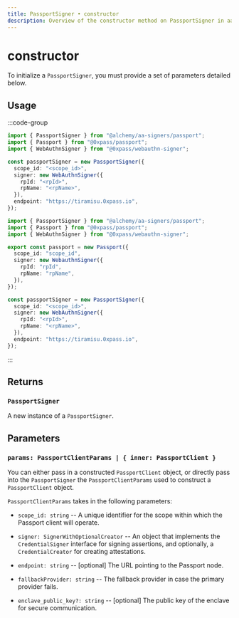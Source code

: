 ```yaml
---
title: PassportSigner • constructor
description: Overview of the constructor method on PassportSigner in aa-signers
---
```


# constructor

To initialize a `PassportSigner`, you must provide a set of parameters detailed below.

## Usage

:::code-group

```ts [example1.ts]
import { PassportSigner } from "@alchemy/aa-signers/passport";
import { Passport } from "@0xpass/passport";
import { WebAuthnSigner } from "@0xpass/webauthn-signer";

const passportSigner = new PassportSigner({
  scope_id: "<scope_id>",
  signer: new WebAuthnSigner({
    rpId: "<rpId>",
    rpName: "<rpName>",
  }),
  endpoint: "https://tiramisu.0xpass.io",
});
```

```ts [example2.ts]
import { PassportSigner } from "@alchemy/aa-signers/passport";
import { Passport } from "@0xpass/passport";
import { WebAuthnSigner } from "@0xpass/webauthn-signer";

export const passport = new Passport({
  scope_id: "scope_id",
  signer: new WebauthnSigner({
    rpId: "rpId",
    rpName: "rpName",
  }),
});

const passportSigner = new PassportSigner({
  scope_id: "<scope_id>",
  signer: new WebAuthnSigner({
    rpId: "<rpId>",
    rpName: "<rpName>",
  }),
  endpoint: "https://tiramisu.0xpass.io",
});
```

:::

## Returns

### `PassportSigner`

A new instance of a `PassportSigner`.

## Parameters

### `params: PassportClientParams | { inner: PassportClient }`

You can either pass in a constructed `PassportClient` object, or directly pass into the `PassportSigner` the `PassportClientParams` used to construct a `PassportClient` object.

`PassportClientParams` takes in the following parameters:

- `scope_id: string` -- A unique identifier for the scope within which the Passport client will operate.

- `signer: SignerWithOptionalCreator` -- An object that implements the `CredentialSigner` interface for signing assertions, and optionally, a `CredentialCreator` for creating attestations.

- `endpoint: string` -- [optional] The URL pointing to the Passport node.

- `fallbackProvider: string` -- The fallback provider in case the primary provider fails.

- `enclave_public_key?: string` -- [optional] The public key of the enclave for secure communication.
